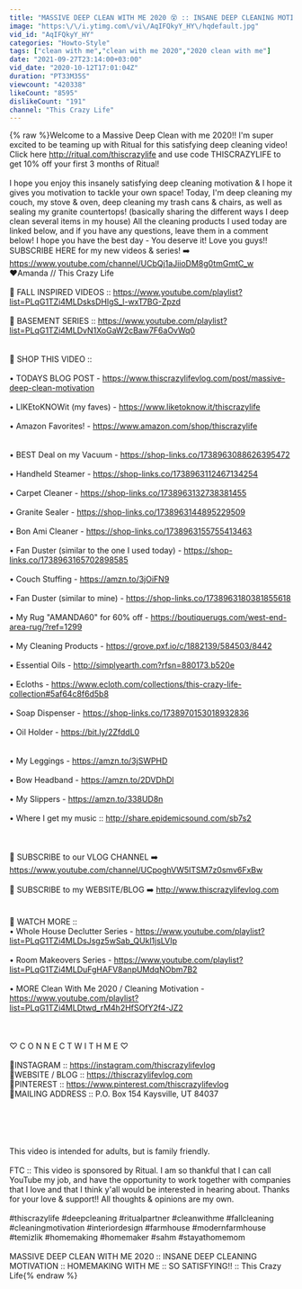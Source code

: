 ```yaml
---
title: "MASSIVE DEEP CLEAN WITH ME 2020 😵 :: INSANE DEEP CLEANING MOTIVATION *SATISFYING HOMEMAKING INSPO*"
image: "https:\/\/i.ytimg.com\/vi\/AqIFQkyY_HY\/hqdefault.jpg"
vid_id: "AqIFQkyY_HY"
categories: "Howto-Style"
tags: ["clean with me","clean with me 2020","2020 clean with me"]
date: "2021-09-27T23:14:00+03:00"
vid_date: "2020-10-12T17:01:04Z"
duration: "PT33M35S"
viewcount: "420338"
likeCount: "8595"
dislikeCount: "191"
channel: "This Crazy Life"
---
```

{% raw %}Welcome to a Massive Deep Clean with me 2020!!  I'm super excited to be teaming up with Ritual for this satisfying deep cleaning video! Click here <a rel="nofollow" target="blank" href="http://ritual.com/thiscrazylife">http://ritual.com/thiscrazylife</a> and use code THISCRAZYLIFE to get 10% off your first 3 months of Ritual!<br /><br /> I hope you enjoy this insanely satisfying deep cleaning motivation &amp; I hope it gives you motivation to tackle your own space! Today, I'm deep cleaning my couch, my stove &amp; oven, deep cleaning my trash cans &amp; chairs, as well as sealing my granite countertops! (basically sharing the different ways I deep clean several items in my house) All the cleaning products I used today are linked below, and if you have any questions, leave them in a comment below! I hope you have the best day - You deserve it! Love you guys!! SUBSCRIBE HERE for my new videos &amp; series! ➡️  <a rel="nofollow" target="blank" href="https://www.youtube.com/channel/UCbQj1aJiioDM8g0tmGmtC_w">https://www.youtube.com/channel/UCbQj1aJiioDM8g0tmGmtC_w</a> <br />♥️Amanda // This Crazy Life <br /><br />🍂 FALL INSPIRED VIDEOS :: <a rel="nofollow" target="blank" href="https://www.youtube.com/playlist?list=PLqG1TZi4MLDsksDHlgS_l-wxT7BG-Zpzd">https://www.youtube.com/playlist?list=PLqG1TZi4MLDsksDHlgS_l-wxT7BG-Zpzd</a><br /><br />🌿 BASEMENT SERIES :: <a rel="nofollow" target="blank" href="https://www.youtube.com/playlist?list=PLqG1TZi4MLDvN1XoGaW2cBaw7F6aOvWq0">https://www.youtube.com/playlist?list=PLqG1TZi4MLDvN1XoGaW2cBaw7F6aOvWq0</a><br /><br /><br />🛒 SHOP THIS VIDEO ::<br /><br />      • TODAYS BLOG POST - <a rel="nofollow" target="blank" href="https://www.thiscrazylifevlog.com/post/massive-deep-clean-motivation">https://www.thiscrazylifevlog.com/post/massive-deep-clean-motivation</a><br /><br />      • LIKEtoKNOWit (my faves) - <a rel="nofollow" target="blank" href="https://www.liketoknow.it/thiscrazylife">https://www.liketoknow.it/thiscrazylife</a>  <br /><br />      • Amazon Favorites! - <a rel="nofollow" target="blank" href="https://www.amazon.com/shop/thiscrazylife">https://www.amazon.com/shop/thiscrazylife</a><br /><br /><br />      • BEST Deal on my Vacuum - <a rel="nofollow" target="blank" href="https://shop-links.co/1738963088626395472">https://shop-links.co/1738963088626395472</a><br /><br />      • Handheld Steamer - <a rel="nofollow" target="blank" href="https://shop-links.co/1738963112467134254">https://shop-links.co/1738963112467134254</a><br /><br />      • Carpet Cleaner - <a rel="nofollow" target="blank" href="https://shop-links.co/1738963132738381455">https://shop-links.co/1738963132738381455</a><br /><br />      • Granite Sealer - <a rel="nofollow" target="blank" href="https://shop-links.co/1738963144895229509">https://shop-links.co/1738963144895229509</a><br /><br />      • Bon Ami Cleaner - <a rel="nofollow" target="blank" href="https://shop-links.co/1738963155755413463">https://shop-links.co/1738963155755413463</a><br /><br />      • Fan Duster (similar to the one I used today) - <a rel="nofollow" target="blank" href="https://shop-links.co/1738963165702898585">https://shop-links.co/1738963165702898585</a><br /><br />      • Couch Stuffing - <a rel="nofollow" target="blank" href="https://amzn.to/3jOiFN9">https://amzn.to/3jOiFN9</a><br /><br />      • Fan Duster (similar to mine) - <a rel="nofollow" target="blank" href="https://shop-links.co/1738963180381855618">https://shop-links.co/1738963180381855618</a><br /><br />      • My Rug &quot;AMANDA60&quot; for 60% off - <a rel="nofollow" target="blank" href="https://boutiquerugs.com/west-end-area-rug/?ref=1299">https://boutiquerugs.com/west-end-area-rug/?ref=1299</a><br /><br />      • My Cleaning Products - <a rel="nofollow" target="blank" href="https://grove.pxf.io/c/1882139/584503/8442">https://grove.pxf.io/c/1882139/584503/8442</a><br /><br />      • Essential Oils - <a rel="nofollow" target="blank" href="http://simplyearth.com?rfsn=880173.b520e">http://simplyearth.com?rfsn=880173.b520e</a> <br /><br />      • Ecloths - <a rel="nofollow" target="blank" href="https://www.ecloth.com/collections/this-crazy-life-collection#5af64c8f6d5b8">https://www.ecloth.com/collections/this-crazy-life-collection#5af64c8f6d5b8</a> <br /><br />      • Soap Dispenser - <a rel="nofollow" target="blank" href="https://shop-links.co/1738970153018932836">https://shop-links.co/1738970153018932836</a><br /><br />      • Oil Holder - <a rel="nofollow" target="blank" href="https://bit.ly/2ZfddL0">https://bit.ly/2ZfddL0</a><br /><br /><br />      • My Leggings - <a rel="nofollow" target="blank" href="https://amzn.to/3jSWPHD">https://amzn.to/3jSWPHD</a><br /><br />      • Bow Headband - <a rel="nofollow" target="blank" href="https://amzn.to/2DVDhDl">https://amzn.to/2DVDhDl</a><br /><br />      • My Slippers - <a rel="nofollow" target="blank" href="https://amzn.to/338UD8n">https://amzn.to/338UD8n</a><br /><br />      • Where I get my music :: <a rel="nofollow" target="blank" href="http://share.epidemicsound.com/sb7s2">http://share.epidemicsound.com/sb7s2</a><br /><br /><br /><br />      🔔 SUBSCRIBE to our VLOG CHANNEL ➡️ <a rel="nofollow" target="blank" href="https://www.youtube.com/channel/UCpoghVW5ITSM7z0smv6FxBw">https://www.youtube.com/channel/UCpoghVW5ITSM7z0smv6FxBw</a><br /><br />      🔔 SUBSCRIBE to my WEBSITE/BLOG ➡️ <a rel="nofollow" target="blank" href="http://www.thiscrazylifevlog.com">http://www.thiscrazylifevlog.com</a>  <br /><br /><br />🎥 WATCH MORE :: <br />      • Whole House Declutter Series - <a rel="nofollow" target="blank" href="https://www.youtube.com/playlist?list=PLqG1TZi4MLDsJsgz5wSab_QUkl1jsLVIp">https://www.youtube.com/playlist?list=PLqG1TZi4MLDsJsgz5wSab_QUkl1jsLVIp</a><br /><br />      • Room Makeovers Series - <a rel="nofollow" target="blank" href="https://www.youtube.com/playlist?list=PLqG1TZi4MLDuFgHAFV8anpUMdqNObm7B2">https://www.youtube.com/playlist?list=PLqG1TZi4MLDuFgHAFV8anpUMdqNObm7B2</a><br /><br />      • MORE Clean With Me 2020 / Cleaning Motivation - <a rel="nofollow" target="blank" href="https://www.youtube.com/playlist?list=PLqG1TZi4MLDtwd_rM4h2HfSOfY2f4-JZ2">https://www.youtube.com/playlist?list=PLqG1TZi4MLDtwd_rM4h2HfSOfY2f4-JZ2</a><br /><br /><br /><br />♡ C O N N E C T  W I T H  M E ♡ <br /><br />🌿INSTAGRAM :: <a rel="nofollow" target="blank" href="https://instagram.com/thiscrazylifevlog">https://instagram.com/thiscrazylifevlog</a> <br />🌿WEBSITE / BLOG :: <a rel="nofollow" target="blank" href="https://thiscrazylifevlog.com">https://thiscrazylifevlog.com</a><br />🌿PINTEREST :: <a rel="nofollow" target="blank" href="https://www.pinterest.com/thiscrazylifevlog">https://www.pinterest.com/thiscrazylifevlog</a><br />🌿MAILING ADDRESS  :: P.O. Box 154  Kaysville, UT 84037 <br /><br /><br /><br /><br /><br />This video is intended for adults, but is family friendly.<br /><br />FTC :: This video is sponsored by Ritual. I am so thankful that I can call YouTube my job, and have the opportunity to work together with companies that I love and that I think y'all would be interested in hearing about. Thanks for your love &amp; support!! All thoughts &amp; opinions are my own.<br /><br />#thiscrazylife #deepcleaning #ritualpartner #cleanwithme #fallcleaning #cleaningmotivation #interiordesign #farmhouse #modernfarmhouse #temizlik #homemaking #homemaker #sahm #stayathomemom <br /><br />MASSIVE DEEP CLEAN WITH ME 2020 :: INSANE DEEP CLEANING MOTIVATION ::  HOMEMAKING WITH ME :: SO SATISFYING!! :: This Crazy Life{% endraw %}
